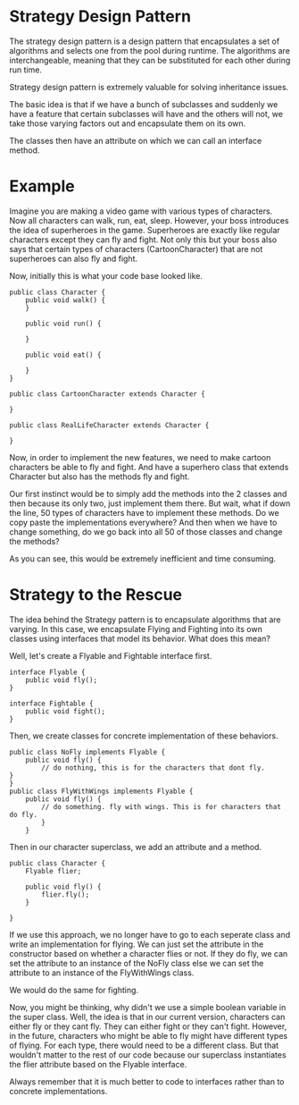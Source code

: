 # Strategy Design Pattern

The strategy design pattern is a design pattern that encapsulates a set of algorithms and selects one from the pool during runtime. The algorithms are interchangeable, meaning that they can be substituted for each other during run time.

Strategy design pattern is extremely valuable for solving inheritance issues.

The basic idea is that if we have a bunch of subclasses and suddenly we have a feature that certain subclasses will have and the others will not, we take those varying factors out and encapsulate them on its own.

The classes then have an attribute on which we can call an interface method.

# Example

Imagine you are making a video game with various types of characters. Now all characters can walk, run, eat, sleep. However, your boss introduces the idea of superheroes in the game. Superheroes are exactly like regular characters except they can fly and fight. Not only this but your boss also says that certain types of characters (CartoonCharacter) that are not superheroes can also fly and fight.

Now, initially this is what your code base looked like.

    public class Character {
        public void walk() {
        }
    
        public void run() {
    
        }
        
        public void eat() {
        
        }
    }
    
    public class CartoonCharacter extends Character {
    
    }
    
    public class RealLifeCharacter extends Character {
    
    }
    
Now, in order to implement the new features, we need to make cartoon characters be able to fly and fight. And have a superhero class that extends Character but also has the methods fly and fight.

Our first instinct would be to simply add the methods into the 2 classes and then because its only two, just implement them there. But wait, what if down the line, 50 types of characters have to implement these methods. Do we copy paste the implementations everywhere? And then when we have to change something, do we go back into all 50 of those classes and change the methods?

As you can see, this would be extremely inefficient and time consuming. 

# Strategy to the Rescue

The idea behind the Strategy pattern is to encapsulate algorithms that are varying. In this case, we encapsulate Flying and Fighting into its own classes using interfaces that model its behavior. 
What does this mean?

Well, let's create a Flyable and Fightable interface first.

    interface Flyable {
        public void fly();
    }
    
    interface Fightable {
        public void fight();
    }
    
Then, we create classes for concrete implementation of these behaviors.

    public class NoFly implements Flyable {
        public void fly() {
            // do nothing, this is for the characters that dont fly.
    }
    }
    public class FlyWithWings implements Flyable {
        public void fly() {
            // do something. fly with wings. This is for characters that do fly.
            }
        }
        
Then in our character superclass, we add an attribute and a method.

    public class Character {
        Flyable flier;
        
        public void fly() {
            flier.fly();
        }

    }
    
If we use this approach, we no longer have to go to each seperate class and write an implementation for flying. We can just set the attribute in the constructor based on whether a character flies or not. If they do fly, we can set the attribute to an instance of the NoFly class else we can set the attribute to an instance of the FlyWithWings class.

We would do the same for fighting.

Now, you might be thinking, why didn't we use a simple boolean variable in the super class. Well, the idea is that in our current version, characters can either fly or they cant fly. They can either fight or they can't fight. However, in the future, characters who might be able to fly might have different types of flying. For each type, there would need to be a different class. But that wouldn't matter to the rest of our code because our superclass instantiates the flier attribute based on the Flyable interface.

Always remember that it is much better to code to interfaces rather than to concrete implementations.


    
    
    

